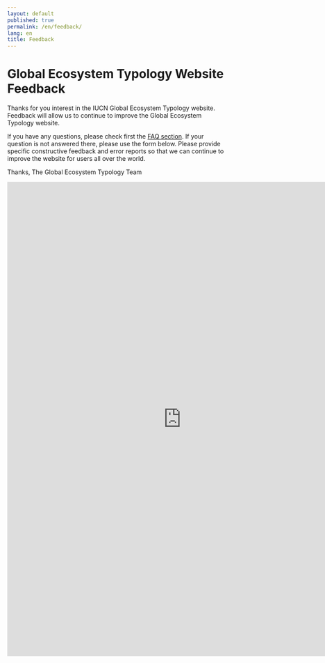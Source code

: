 ```yaml
---
layout: default
published: true
permalink: /en/feedback/
lang: en
title: Feedback
---
```



# Global Ecosystem Typology Website Feedback

Thanks for you interest in the IUCN Global Ecosystem Typology website. Feedback will allow us to continue to improve the Global Ecosystem Typology website. 

If you have any questions, please check first the [FAQ section](FAQ). If your question is not answered there, please use the form below. Please provide specific constructive feedback and error reports so that we can continue to improve the website for users all over the world.

Thanks,
The Global Ecosystem Typology Team

<div class="rle-iframe-feedback-form-wrapper rle-needs-consent">
  <iframe
    class="rle-iframe-feedback-form"
    src="https://docs.google.com/forms/d/e/1FAIpQLSfvpQ4PEab54Km389dwxPynrE3aEwuFJq4E49sTfT0xsav5kQ/viewform?embedded=true"
    width="800"
    height="1090"
    frameborder="0"
    marginheight="0"
    marginwidth="0">
    Loading…
  </iframe>
</div>
